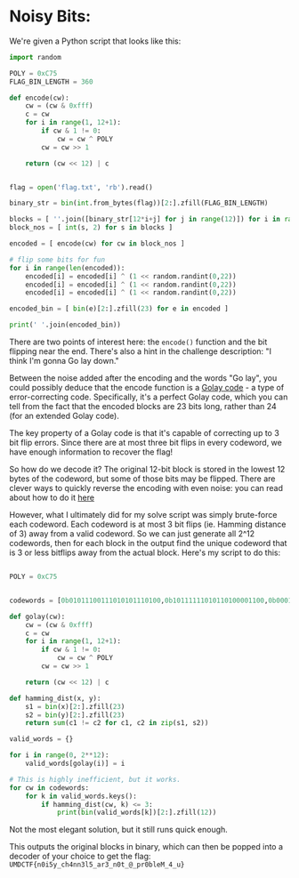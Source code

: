# Noisy Bits:

We're given a Python script that looks like this: 

```python
import random

POLY = 0xC75
FLAG_BIN_LENGTH = 360

def encode(cw):
    cw = (cw & 0xfff)
    c = cw
    for i in range(1, 12+1):
        if cw & 1 != 0:
            cw = cw ^ POLY
        cw = cw >> 1

    return (cw << 12) | c


flag = open('flag.txt', 'rb').read()

binary_str = bin(int.from_bytes(flag))[2:].zfill(FLAG_BIN_LENGTH)

blocks = [ ''.join([binary_str[12*i+j] for j in range(12)]) for i in range(FLAG_BIN_LENGTH // 12) ]
block_nos = [ int(s, 2) for s in blocks ]

encoded = [ encode(cw) for cw in block_nos ]

# flip some bits for fun
for i in range(len(encoded)):
    encoded[i] = encoded[i] ^ (1 << random.randint(0,22))
    encoded[i] = encoded[i] ^ (1 << random.randint(0,22))
    encoded[i] = encoded[i] ^ (1 << random.randint(0,22))

encoded_bin = [ bin(e)[2:].zfill(23) for e in encoded ]

print(' '.join(encoded_bin))
```

There are two points of interest here: the `encode()` function and the bit flipping near the end.
There's also a hint in the challenge description: "I think I'm gonna Go lay down."

Between the noise added after the encoding and the words "Go lay", you could possibly deduce that the encode function is a [Golay code](https://en.wikipedia.org/wiki/Binary_Golay_code) - a type of error-correcting code. 
Specifically, it's a perfect Golay code, which you can tell from the fact that the encoded blocks are 23 bits long, rather than 24 (for an extended Golay code).

The key property of a Golay code is that it's capable of correcting up to 3 bit flip errors. Since there are at most three bit flips in every codeword, we have enough information to recover the flag!

So how do we decode it? The original 12-bit block is stored in the lowest 12 bytes of the codeword, but some of those bits may be flipped.
There are clever ways to quickly reverse the encoding with even noise: you can read about how to do it [here](http://aqdi.com/articles/using-the-golay-error-detection-and-correction-code-3/)

However, what I ultimately did for my solve script was simply brute-force each codeword. Each codeword is at most 3 bit flips (ie. Hamming distance of 3) away from a valid codeword. So we can just generate 
all 2^12 codewords, then for each block in the output find the unique codeword that is 3 or less bitflips away from the actual block. Here's my script to do this:

```python

POLY = 0xC75


codewords = [0b01011100111010101110100,0b10111111010110100001100,0b00011010110011000110100,0b10000000111010101100110,0b10111011111000110110110,0b00001000110111100110000,0b10000010101001110010011,0b11001001000010101110001,0b10011100110010111010010,0b11100110111011101101010,0b01111111110001101001110,0b00000001011111001101100,0b10101101111000110110110,0b11011001100010000011101,0b10011100111011111010010,0b11001011100010101110010,0b11110001101000100110001,0b01111010100111110101100,0b00101001110001000000111,0b11101100000000001111111,0b11000010011010000000101,0b10101110001111100110000,0b10111111110011100000011,0b01101010101000001100010,0b01101011100000011000110,0b00101010010000101001101,0b11111011011010011110011,0b11100100100110001011110,0b10110111101011101010111,0b11010010000110100001010]

def golay(cw):
    cw = (cw & 0xfff)
    c = cw
    for i in range(1, 12+1):
        if cw & 1 != 0:
            cw = cw ^ POLY
        cw = cw >> 1

    return (cw << 12) | c

def hamming_dist(x, y):
    s1 = bin(x)[2:].zfill(23)
    s2 = bin(y)[2:].zfill(23)
    return sum(c1 != c2 for c1, c2 in zip(s1, s2))

valid_words = {}

for i in range(0, 2**12):
    valid_words[golay(i)] = i

# This is highly inefficient, but it works.
for cw in codewords:
    for k in valid_words.keys():
        if hamming_dist(cw, k) <= 3:
            print(bin(valid_words[k])[2:].zfill(12))


```

Not the most elegant solution, but it still runs quick enough.

This outputs the original blocks in binary, which can then be popped into a decoder of your choice to get the flag: `UMDCTF{n0i5y_ch4nn3l5_ar3_n0t_@_pr0bleM_4_u}`

